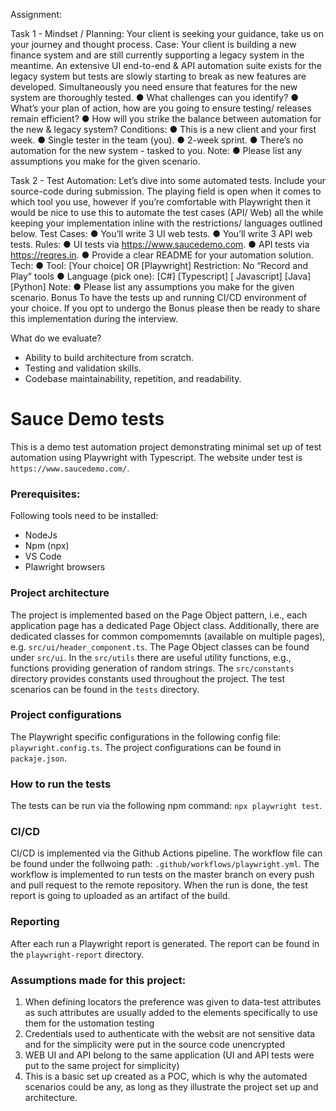 Assignment: 

Task 1 - Mindset / Planning: Your client is seeking your guidance, take us on your journey and
thought process.
Case: Your client is building a new finance system and are still currently supporting a legacy
system in the meantime. An extensive UI end-to-end & API automation suite exists for the legacy
system but tests are slowly starting to break as new features are developed. Simultaneously you
need ensure that features for the new system are thoroughly tested.
● What challenges can you identify?
● What’s your plan of action, how are you going to ensure testing/ releases remain
efficient?
● How will you strike the balance between automation for the new & legacy system?
Conditions:
● This is a new client and your first week.
● Single tester in the team (you).
● 2-week sprint.
● There’s no automation for the new system - tasked to you.
Note:
● Please list any assumptions you make for the given scenario.

Task 2 - Test Automation: Let’s dive into some automated tests. Include your source-code during
submission. The playing field is open when it comes to which tool you use, however if you’re
comfortable with Playwright then it would be nice to use this to automate the test cases (API/
Web) all the while keeping your implementation inline with the restrictions/ languages outlined
below.
Test Cases:
● You’ll write 3 UI web tests.
● You’ll write 3 API web tests.
Rules:
● UI tests via https://www.saucedemo.com.
● API tests via https://reqres.in.
● Provide a clear README for your automation solution.
Tech:
● Tool: [Your choice] OR [Playwright] Restriction: No “Record and Play” tools
● Language (pick one): [C#] [Typescript] [ Javascript] [Java] [Python]
Note:
● Please list any assumptions you make for the given scenario.
Bonus
To have the tests up and running CI/CD
environment of your choice. If you opt to undergo
the Bonus please then be ready to share this
implementation during the interview.

What do we evaluate?
- Ability to build architecture from scratch.
- Testing and validation skills.
- Codebase maintainability, repetition, and
readability.



# Sauce Demo tests
This is a demo test automation project demonstrating minimal set up of test automation using Playwright with Typescript.
The website under test is `https://www.saucedemo.com/`.

### Prerequisites:
Following tools need to be installed:
* NodeJs
* Npm (npx)
* VS Code
* Plawright browsers

### Project architecture
The project is implemented based on the Page Object pattern, i.e., each application page has a dedicated Page Object class. 
Additionally, there are dedicated classes for common compomemnts (available on multiple pages), e.g. `src/ui/header_component.ts`.
The Page Object classes can be found under `src/ui`.
In the `src/utils` there are useful utility functions, e.g., functions providing generation of random strings.
The `src/constants` directory provides constants used throughout the project.
The test scenarios can be found in the `tests` directory.

### Project configurations
The Playwright specific configurations in the following config file: `playwright.config.ts`. 
The project configurations can be found in `packaje.json`. 

### How to run the tests
The tests can be run via the following npm command:
`npx playwright test`.

### CI/CD
CI/CD is implemented via the Github Actions pipeline. The workflow file can be found under the follwoing path:
`.github/workflows/playwright.yml`.
The workflow is implemented to run tests on the master branch on every push and pull request to the remote repository.
When the run is done, the test report is going to uploaded as an artifact of the build.

### Reporting
After each run a Playwright report is generated. The report can be found in the `playwright-report` directory.

### Assumptions made for this project: 
1. When defining locators the preference was given to data-test attributes as such attributes are usually added to the elements specifically to use them for the ustomation testing
2. Credentials used to authenticate with the websit are not sensitive data and for the simplicity were put in the source code unencrypted
3. WEB UI and API belong to the same application (UI and API tests were put to the same project for simplicity)
4. This is a basic set up created as a POC, which is why the automated scenarios could be any, as long as they illustrate the project set up and architecture.